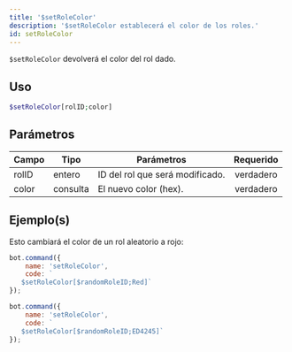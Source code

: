 ```yaml
---
title: '$setRoleColor'
description: '$setRoleColor establecerá el color de los roles.'
id: setRoleColor
---
```


`$setRoleColor` devolverá el color del rol dado.

## Uso

```php
$setRoleColor[rolID;color]
```

## Parámetros

| Campo | Tipo     | Parámetros                      | Requerido |
| ----- | -------- | ------------------------------- |:---------:|
| rolID | entero   | ID del rol que será modificado. | verdadero |
| color | consulta | El nuevo color (hex).           | verdadero |

## Ejemplo(s)

Esto cambiará el color de un rol aleatorio a rojo:

```javascript
bot.command({
    name: 'setRoleColor',
    code: `
   $setRoleColor[$randomRoleID;Red]`
});
```

```javascript
bot.command({
    name: 'setRoleColor',
    code: `
   $setRoleColor[$randomRoleID;ED4245]`
});
```